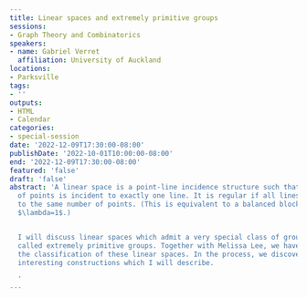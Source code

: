 ```yaml
---
title: Linear spaces and extremely primitive groups
sessions:
- Graph Theory and Combinatorics
speakers:
- name: Gabriel Verret
  affiliation: University of Auckland
locations:
- Parksville
tags:
- ''
outputs:
- HTML
- Calendar
categories:
- special-session
date: '2022-12-09T17:30:00-08:00'
publishDate: '2022-10-01T10:00:00-08:00'
end: '2022-12-09T17:30:00-08:00'
featured: 'false'
draft: 'false'
abstract: 'A linear space is a point-line incidence structure such that each pair
  of points is incident to exactly one line. It is regular if all lines are incident
  to the same number of points. (This is equivalent to a balanced block design with
  $\lambda=1$.)


  I will discuss linear spaces which admit a very special class of groups of automorphisms,
  called extremely primitive groups. Together with Melissa Lee, we have almost finished
  the classification of these linear spaces. In the process, we discovered some new
  interesting constructions which I will describe.

  '
---
```

